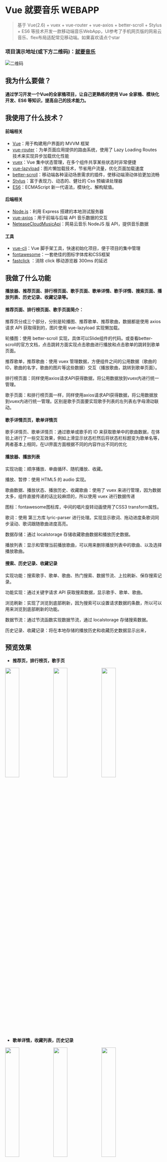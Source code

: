 # Vue 就要音乐 WEBAPP


> 基于 Vue(2.6) + vuex + vue-router + vue-axios + better-scroll + Stylus + ES6 等技术开发一款移动端音乐WebApp，UI参考了手机网页版的网易云音乐、flex布局适配常见移动端。如果喜欢请点个star


### 项目演示地址(或下方二维码)：[就要音乐](http://music.cxp853.top "就要音乐")
![二维码](http://tu.cxp853.top/images/2020/07/29/QRcode_SP--3.md.jpg)

## 我为什么要做？

#### 通过学习开发一个Vue的全家桶项目，让自己更熟练的使用 Vue 全家桶、模块化开发、ES6 等知识，提高自己的技术能力。

## 我使用了什么技术？

#### 前端相关

- [Vue](https://cn.vuejs.org/ "Vue")：用于构建用户界面的 MVVM 框架
- [vue-router](https://router.vuejs.org/zh/ "vue-router")：为单页面应用提供的路由系统，使用了 Lazy Loading Routes 技术来实现异步加载优化性能
- [vuex](https://vuex.vuejs.org/zh/ "vuex")：Vue 集中状态管理，在多个组件共享某些状态时非常便捷
- [vue-lazyload](https://www.npmjs.com/package/vue-lazyload "vue-lazyload")：图片懒加载技术，节省用户流量，优化页面加载速度
- [better-scroll](http://ustbhuangyi.github.io/better-scroll/doc/zh-hans/#better-scroll%20%E6%98%AF%E4%BB%80%E4%B9%88 "better-scroll")：移动端各种滚动场景需求的插件，使移动端滑动体验更加流畅
- [Stylus](https://stylus.bootcss.com/ "Stylus")：富于表现力、动态的、健壮的 Css 预编译处理器
- [ES6](https://www.runoob.com/w3cnote/es6-tutorial.html "ES6")：ECMAScript 新一代语法，模块化、解构赋值。

#### 后端相关

- [Node.js](https://nodejs.org/en/ "Node.js")：利用 Express 搭建的本地测试服务器
- [vue-axios](https://cn.vuejs.org/v2/cookbook/using-axios-to-consume-apis.html "vue-axios")：用于前端与后端 API 音乐数据的交互
- [NeteaseCloudMusicApi](https://github.com/Binaryify/NeteaseCloudMusicApi "NeteaseCloudMusicApi")：网易云音乐 NodeJS 版 API，提供音乐数据

#### 工具

- [vue-cli](https://cli.vuejs.org/ "vue-cli")：Vue 脚手架工具，快速初始化项目，便于项目的集中管理
- [fontawesome](https://fontawesome.com/ "fontawesome")：一套绝佳的图标字体库和CSS框架
- [fastclick](https://github.com/ftlabs/fastclick "fastclick") ：消除 click 移动游览器 300ms 的延迟



## 我做了什么功能

**播放器、推荐页面、排行榜页面、歌手页面、歌单详情、歌手详情、搜索页面、播放列表、历史记录、收藏记录等。**

#### 推荐页面、排行榜页面、歌手页面简介：

推荐页分成三个部分，分别是轮播图、推荐歌单、推荐歌曲，数据都是使用 axios 请求 API 获取得到的，图片使用 vue-lazyload 实现懒加载。

轮播图：使用 better-scroll 实现，具体可以Slide组件的代码。或查看better-scroll的官方文档，点击跳转方面实现点击歌曲进行播放和点击歌单的跳转到歌单页面。

推荐歌单，推荐歌曲：使用 vuex 管理数据，方便组件之间的公用数据（歌曲的ID，歌曲的名字，歌曲的图片等这些数据）交互（播放歌曲，跳转到歌单页面）。

排行榜页面：同样使用axios请求API获得数据，将公用数据放到vuex内进行统一管理。

歌手页面：和排行榜页面一样，同样使用axios请求API获得数据，将公用数据放到vuex内进行统一管理。区别是歌手页面要实现歌手列表的左列表右字母滑动联动。

#### 歌手详情页页，歌单详情页

歌手详情页、歌单详情页：通过歌单或歌手的 ID 来获取歌单中的歌曲数据，在体验上进行了一些交互效果，例如上滑显示状态栏然后将状态栏标题变为歌单名等，两者基本上相同，在UI界面方面根据不同的内容作出不同的优化

#### 播放器、播放列表

实现功能：顺序播放、单曲循环、随机播放、收藏。

播放、暂停：使用 HTML5 的 audio 实现。

歌曲数据、播放状态、播放历史、收藏歌曲：使用了 vuex 来进行管理，因为数据太多，组件直接传递的话比较麻烦的，所以使用 vuex 进行数据传递

图标：fontawesome图标库，中间的唱片旋转动画使用了CSS3 transform属性。

歌词：使用 第三方库 lyric-parser 进行处理。实现显示歌词、拖动进度条歌词同步滚动、歌词跟随歌曲进度高亮。

数据存储：通过 localstorage 存储收藏歌曲数据和播放历史数据。

播放列表：显示和管理当前播放歌曲，可以用来删除播放列表中的歌曲、以及选择播放歌曲。

#### 搜索、历史记录、收藏记录

实现功能：搜索歌手、歌单、歌曲、热门搜索、数据节流、上拉刷新、保存搜索记录。

功能实现：通过关键字请求 API 获取搜索数据，显示歌手、歌单、歌曲。

浏览刷新：实现了浏览到底部刷新，因为搜索可以设置请求数据的条数，所以可以用来浏览到底部刷新的功能。

数据节流：通过节流函数实现数据节流，通过 localstorage 存储搜索数据。

历史记录、收藏记录：将在本地存储的播放历史和收藏历史数据显示出来，



## 预览效果

- **推荐页，排行榜页，歌手页**

<span>
<img src="http://tu.cxp853.top/images/2020/07/29/9c30ffa615a07b6f5f266b5760ed08b.md.png" width=30% height=30%>

<img src="http://tu.cxp853.top/images/2020/07/29/b3fd5a2865bbb526c2c6fd81f7445be.md.png" width=30% height=30%>

<img src="http://tu.cxp853.top/images/2020/07/29/845063c20a65fc69d351e81bd1d0f6d.md.png" width=30% height=30%>

</span>

- **歌单详情，收藏列表，历史记录**

<span>
<img src="http://tu.cxp853.top/images/2020/07/29/64b9b1c5e3c8af22cddc998f0ee1396.md.png" width=30% height=30%>

<img src="http://tu.cxp853.top/images/2020/07/29/32c65965fb6953ce7a06dd7049d4b99.md.png" width=30% height=30%>

<img src="http://tu.cxp853.top/images/2020/07/29/f3da63fd106cbc1e6a3f6177994f066.md.png" width=30% height=30%>

</span>

- **播放列表，播放器，搜索页面**

<span>
<img src="http://tu.cxp853.top/images/2020/07/29/59235cde30387e6b29398cc12159722.md.png" width=30% height=30%>

<img src="http://tu.cxp853.top/images/2020/07/29/8fb93254899805acbac87c947b949cd.md.png" width=30% height=30%>

<img src="http://tu.cxp853.top/images/2020/07/29/3d29c9adc8bc78c06ffe81a39a1d5ee.md.png" width=30% height=30%>

</span>


## 未来要做什么
1. **增加会员登录，注册功能**
2. **增加歌曲评论功能**
3. **增加 MV、电台功能**

## 致谢
Binaryify：[NeteaseCloudMusicApi](https://github.com/Binaryify/NeteaseCloudMusicApi "NeteaseCloudMusicApi")

ustbhuangyi： [Vue 实战教程](https://coding.imooc.com/class/107.html "Vue 实战教程")

